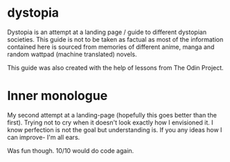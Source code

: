 # dystopia

Dystopia is an attempt at a landing page / guide to different dystopian societies.
This guide is not to be taken as factual as most of the information contained here 
is sourced from memories of different anime, manga and random wattpad (machine translated) novels.

This guide was also created with the help of lessons from The Odin Project.

# Inner monologue

My second attempt at a landing-page (hopefully this goes better than the first).
Trying not to cry when it doesn't look exactly how I envisioned it.
I know perfection is not the goal but understanding is. If you any ideas how I can improve-
I'm all ears. 

Was fun though. 10/10 would do code again.